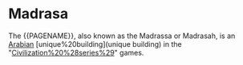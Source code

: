 # Madrasa

The {{PAGENAME}}, also known as the Madrassa or Madrasah, is an [Arabian](Arabian) [unique%20building](unique building) in the "[Civilization%20%28series%29](Civilization)" games.